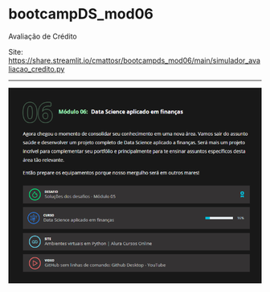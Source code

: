 # bootcampDS_mod06
Avaliação de Crédito

Site: https://share.streamlit.io/cmattosr/bootcampds_mod06/main/simulador_avaliacao_credito.py

<hr>

<img src="https://github.com/cmattosr/bootcampDS_mod06/blob/main/images/Modulo06.png">
